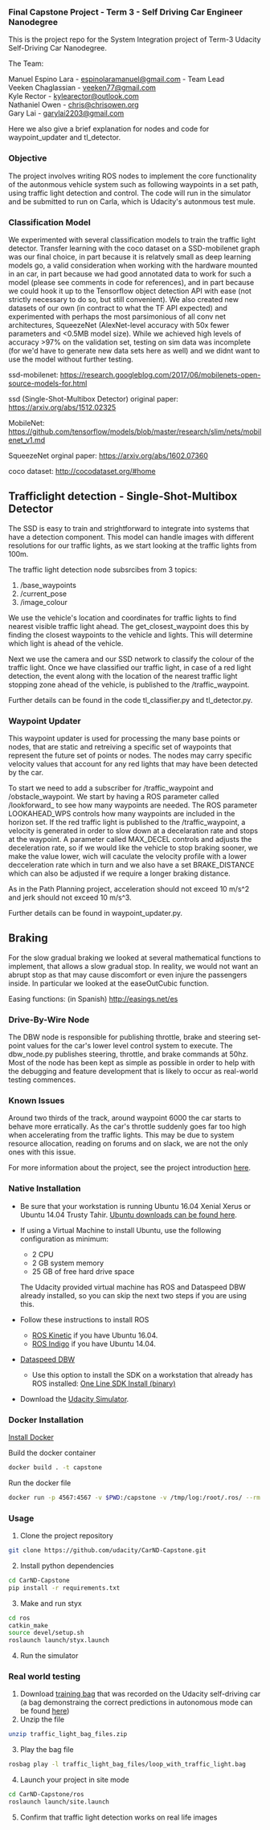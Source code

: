 
### Final Capstone Project - Term 3 - Self Driving Car Engineer Nanodegree

This is the project repo for the System Integration project of Term-3 Udacity Self-Driving Car Nanodegree.

The Team:

Manuel Espino Lara - espinolaramanuel@gmail.com - Team Lead <br />
Veeken Chaglassian - veeken77@gmail.com  <br />
Kyle Rector - kylearector@outlook.com  <br />
Nathaniel Owen - chris@chrisowen.org  <br />
Gary Lai - garylai2203@gmail.com  <br />


Here we also give a brief explanation for nodes and code for waypoint_updater and tl_detector.




### Objective

The project involves writing ROS nodes to implement the core functionality of the autonmous vehicle system such as following waypoints in a set path, using traffic light detection and control. The code will run in the simulator and be submitted to run on Carla, which is Udacity's autonmous test mule.


### Classification Model 

We experimented with several classification models to train the traffic light detector. Transfer learning with the coco dataset on a SSD-mobilenet graph was our final choice, in part because it is relatvely small as deep learning models go, a valid consideration when working with the hardware mounted in an car, in part because we had good annotated data to work for such a model (please see comments in code for references), and in part because we could hook it up to the Tensorflow object detection API with ease (not strictly necessary to do so, but still convenient).
We also created new datasets of our own (in contract to what the TF API expected) and experimented with perhaps the most parsimonious of all conv net architectures, SqueezeNet (AlexNet-level accuracy with 50x fewer parameters and <0.5MB model size). While we achieved high levels of accuracy >97% on the validation set, testing on sim data was incomplete (for we'd have to generate new data sets here as well) and we didnt want to use the model without further testing. 



ssd-mobilenet:
https://research.googleblog.com/2017/06/mobilenets-open-source-models-for.html

ssd (Single-Shot-Multibox Detector) original paper:
https://arxiv.org/abs/1512.02325

MobileNet:
https://github.com/tensorflow/models/blob/master/research/slim/nets/mobilenet_v1.md

SqueezeNet orginal paper:
https://arxiv.org/abs/1602.07360

coco dataset:
http://cocodataset.org/#home


## Trafficlight detection - Single-Shot-Multibox Detector

The SSD is easy to train and strightforward to integrate into systems that have a detection component. This model can handle images with different resolutions for our traffic lights, as we start looking at the traffic lights from 100m. 

The traffic light detection node subsrcibes from 3 topics:
1. /base_waypoints
2. /current_pose
3. /image_colour

We use the vehicle's location and coordinates for traffic lights to find nearest visible traffic light ahead. The get_closest_waypoint does this by finding the closest waypoints to the vehicle and lights. This will determine which light is ahead of the vehicle.

Next we use the camera and our SSD network to classify the colour of the traffic light. Once we have classified our traffic light, in case of a red light detection, the event along with the location of the nearest traffic light stopping zone ahead of the vehicle, is published to the /traffic_waypoint.

Further details can be found in the code tl_classifier.py and tl_detector.py.

### Waypoint Updater


This waypoint updater is used for processing the many base points or nodes, that are static and retreiving a specific set of waypoints that represent the future set of points or nodes. The nodes may carry specific velocity values that account for any red lights that may have been detected by the car.

To start we need to add a subscriber for /traffic_waypoint and /obstacle_waypoint. We start by having a ROS parameter called /lookforward_ to see how many waypoints are needed. The ROS parameter LOOKAHEAD_WPS controls how many waypoints are included in the horizon set. If the red traffic light is published to the /traffic_waypoint, a velocity is generated in order to slow down at a decelaration rate and stops at the waypoint. A parameter called MAX_DECEL controls and adjusts the deceleration rate, so if we would like the vehicle to stop braking sooner, we make the value lower, wich will caculate the velocity profile with a lower decceleration rate which in turn and we also have a set BRAKE_DISTANCE which can also be adjusted if we require a longer braking distance. 

As in the Path Planning project, acceleration should not exceed 10 m/s^2 and jerk should not exceed 10 m/s^3.


Further details can be found in waypoint_updater.py.

## Braking

For the slow gradual braking we looked at several mathematical functions to implement, that allows a slow gradual stop. In reality, we would not want an abrupt stop as that may cause discomfort or even injure the passengers inside. In particular we looked at the easeOutCubic function.

Easing functions: (in Spanish)
http://easings.net/es


### Drive-By-Wire Node

The DBW node is responsible for publishing throttle, brake and steering set-point values for the car's lower level control system to execute. 
The dbw_node.py publishes steering, throttle, and brake commands at 50hz. 
Most of the node has been kept as simple as possible in order to help with the debugging and feature development that is likely to occur as real-world testing commences. 


### Known Issues 

Around two thirds of the track, around waypoint 6000 the car starts to behave more erratically. As the car's throttle suddenly goes far too high when accelerating from the traffic lights. This may be due to system resource allocation, reading on forums and on slack, we are not the only ones with this issue. 


For more information about the project, see the project introduction [here](https://classroom.udacity.com/nanodegrees/nd013/parts/6047fe34-d93c-4f50-8336-b70ef10cb4b2/modules/e1a23b06-329a-4684-a717-ad476f0d8dff/lessons/462c933d-9f24-42d3-8bdc-a08a5fc866e4/concepts/5ab4b122-83e6-436d-850f-9f4d26627fd9).

### Native Installation

* Be sure that your workstation is running Ubuntu 16.04 Xenial Xerus or Ubuntu 14.04 Trusty Tahir. [Ubuntu downloads can be found here](https://www.ubuntu.com/download/desktop).
* If using a Virtual Machine to install Ubuntu, use the following configuration as minimum:
  * 2 CPU
  * 2 GB system memory
  * 25 GB of free hard drive space

  The Udacity provided virtual machine has ROS and Dataspeed DBW already installed, so you can skip the next two steps if you are using this.

* Follow these instructions to install ROS
  * [ROS Kinetic](http://wiki.ros.org/kinetic/Installation/Ubuntu) if you have Ubuntu 16.04.
  * [ROS Indigo](http://wiki.ros.org/indigo/Installation/Ubuntu) if you have Ubuntu 14.04.
* [Dataspeed DBW](https://bitbucket.org/DataspeedInc/dbw_mkz_ros)
  * Use this option to install the SDK on a workstation that already has ROS installed: [One Line SDK Install (binary)](https://bitbucket.org/DataspeedInc/dbw_mkz_ros/src/81e63fcc335d7b64139d7482017d6a97b405e250/ROS_SETUP.md?fileviewer=file-view-default)
* Download the [Udacity Simulator](https://github.com/udacity/CarND-Capstone/releases).

### Docker Installation
[Install Docker](https://docs.docker.com/engine/installation/)

Build the docker container
```bash
docker build . -t capstone
```

Run the docker file
```bash
docker run -p 4567:4567 -v $PWD:/capstone -v /tmp/log:/root/.ros/ --rm -it capstone
```

### Usage

1. Clone the project repository
```bash
git clone https://github.com/udacity/CarND-Capstone.git
```

2. Install python dependencies
```bash
cd CarND-Capstone
pip install -r requirements.txt
```
3. Make and run styx
```bash
cd ros
catkin_make
source devel/setup.sh
roslaunch launch/styx.launch
```
4. Run the simulator

### Real world testing
1. Download [training bag](https://drive.google.com/file/d/0B2_h37bMVw3iYkdJTlRSUlJIamM/view?usp=sharing) that was recorded on the Udacity self-driving car (a bag demonstraing the correct predictions in autonomous mode can be found [here](https://drive.google.com/open?id=0B2_h37bMVw3iT0ZEdlF4N01QbHc))
2. Unzip the file
```bash
unzip traffic_light_bag_files.zip
```
3. Play the bag file
```bash
rosbag play -l traffic_light_bag_files/loop_with_traffic_light.bag
```
4. Launch your project in site mode
```bash
cd CarND-Capstone/ros
roslaunch launch/site.launch
```
5. Confirm that traffic light detection works on real life images
